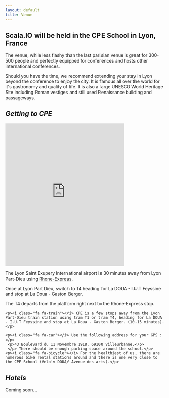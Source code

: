 ```yaml
---
layout: default
title: Venue
---
```


<h2>Scala.IO will be held in the CPE School in Lyon, France</h2>
<p>The venue, while less flashy than the last parisian venue is great for 300-500 people and perfectly equipped for conferences and hosts other international conferences.</p>
<p>Should you have the time, we recommend extending your stay in Lyon beyond the conference to enjoy the city. It is famous all over the world for it's gastronomy and quality of life. It is also a large UNESCO World Heritage Site including Roman vestiges and still used Renaissance building and passageways.</p>

<div class="row">
<div class="col-md-12">
  <h2><em>Getting to CPE</em></h2></div>
</div>
<div class="row venue">
  <div class="col-md-6">
    <iframe class="maps-venue" src="https://www.google.com/maps/embed?pb=!1m18!1m12!1m3!1d50486.319066586424!2d4.802583601888816!3d45.757789676937286!2m3!1f0!2f0!3f0!3m2!1i1024!2i768!4f13.1!3m3!1m2!1s0x47f4ea977b847259%3A0x9efbb71d73134a76!2sCPE+Lyon!5e0!3m2!1sen!2sfr!4v1455557439697" width="375" height="450" frameborder="0" style="border:0" allowfullscreen></iframe>
  </div>
  <div class="col-md-5">
    <p><i class="fa fa-plane"></i> The Lyon Saint Exupery International airport is 30 minutes away from Lyon Part-Dieu using <a href="https://www.rhonexpress.fr/" alt="rhone express">Rhone-Express</a>.</p>
    <p>Once at Lyon Part Dieu, switch to T4 heading for La DOUA - I.U.T Feyssine and stop at La Doua - Gaston Berger.</p>
    <p>The T4 departs from the platform right next to the Rhone-Express stop.</p>

    <p><i class="fa fa-train"></i> CPE is a few stops away from the Lyon Part-Dieu train station using tram T1 or tram T4, heading for La DOUA - I.U.T Feyssine and stop at La Doua - Gaston Berger. (10-15 minutes).</p>

    <p><i class="fa fa-car"></i> Use the following address for your GPS :</p>
     <p>43 Boulevard du 11 Novembre 1918, 69100 Villeurbanne.</p>
     </p> There should be enough parking space around the school.</p>
    <p><i class="fa fa-bicycle"></i> For the healthiest of us, there are numerous bike rental stations around and there is one very close to the CPE School (Velo'v DOUA/ Avenue des arts).</p>
  </div>
</div>
<div class="row">
  <div class="col-md-12">
    <h2><em>Hotels</em></h2>
    Coming soon...
  </div>
</div>
